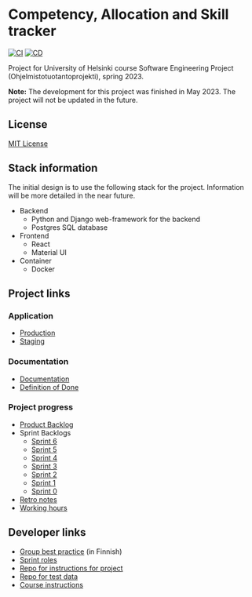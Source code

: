# Competency, Allocation and Skill tracker

[![CI](https://github.com/Cast2023/cast/actions/workflows/CI.yml/badge.svg?branch=development)](https://github.com/Cast2023/cast/blob/development/.github/workflows/CI.yml)
[![CD](https://github.com/Cast2023/cast/actions/workflows/CD.yml/badge.svg?branch=master)](https://github.com/Cast2023/cast/blob/master/.github/workflows/CD.yml)

Project for University of Helsinki course Software Engineering Project (Ohjelmistotuotantoprojekti), spring 2023.  

**Note:** The development for this project was finished in May 2023. The project will not be updated in the future.  

## License

[MIT License](https://github.com/Cast2023/cast/blob/readme-update/LICENSE)

## Stack information

The initial design is to use the following stack for the project. Information will be more detailed in the near future.

- Backend
  - Python and Django web-framework for the backend
  - Postgres SQL database
- Frontend
  - React
  - Material UI
- Container
  - Docker

## Project links

### Application

- [Production](https://cast23.lol)
- [Staging](https://staging.cast23.lol)

### Documentation

- [Documentation](https://github.com/Cast2023/cast/tree/development/documentation)
- [Definition of Done](https://github.com/Cast2023/cast/blob/documentation/documentation/dev/definition_of_done.md)

### Project progress
- [Product Backlog](https://github.com/orgs/Cast2023/projects/2)
- Sprint Backlogs
  - [Sprint 6](https://github.com/orgs/Cast2023/projects/11)
  - [Sprint 5](https://github.com/orgs/Cast2023/projects/10)
  - [Sprint 4](https://github.com/orgs/Cast2023/projects/8)
  - [Sprint 3](https://github.com/orgs/Cast2023/projects/7)
  - [Sprint 2](https://github.com/orgs/Cast2023/projects/5)
  - [Sprint 1](https://github.com/orgs/Cast2023/projects/2)
  - [Sprint 0](https://docs.google.com/spreadsheets/d/1wXlovJIC06ALvSr0M8b3VLNFiQBl1FqVd2ohvP6ofAQ/edit#gid=0)
- [Retro notes](https://drive.google.com/drive/u/0/folders/1b6o-C2-OCTkozW5lMW37FBeKggW2jbtV)
- [Working hours](https://docs.google.com/spreadsheets/d/1krRQkM73SgpyN823PulQSOlVZdtE565QKWDeB00OikY/edit#gid=0)


## Developer links
- [Group best practice](https://docs.google.com/document/d/1NonQrUMyR0aYnCJGbhKkU74uqanqBfKQ1cmjqPz5Bu8/edit) (in Finnish)
- [Sprint roles](https://docs.google.com/spreadsheets/d/1Q4MoQU1m7zkIFaSLqo1c0bxwS7ynKVRr_-0KvGd1d-M/edit#gid=0)
- [Repo for instructions for project](https://github.com/Cast2023/ohjeita)
- [Repo for test data](https://github.com/Cast2023/notes)
- [Course instructions](https://github.com/HY-TKTL/TKT20007-Ohjelmistotuotantoprojekti)

